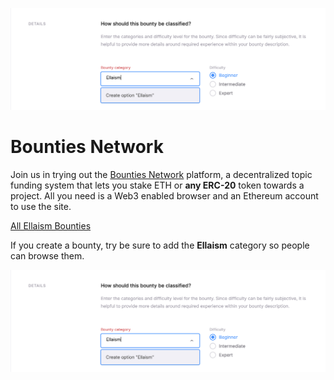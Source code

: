 ![Bounty Category](/uploads/bounty-category.png "Bounty Category")<!-- TITLE: Community Project Bounties -->
<!-- SUBTITLE: How to see the list of bounties and how to post a bounty -->

# Bounties Network

Join us in trying out the [Bounties Network](https://explorer.bounties.network) platform, a decentralized topic funding system that lets you stake ETH or **any ERC-20** token towards a project. All you need is a Web3 enabled browser and an Ethereum account to use the site.

[All Ellaism Bounties](https://explorer.bounties.network/explorer?bountyStage=active%2Ccompleted%2Cexpired%2Cdead&platform=bounties-network&category=Ellaism)


If you create a bounty, try be sure to add the **Ellaism** category so people can browse them.

![Bounty Category](/uploads/bounty-category.png "Bounty Category")





